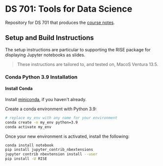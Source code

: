 # DS 701: Tools for Data Science

Repository for DS 701 that produces the [course notes](https://mcrovella.github.io/DS701-Tools-for-Data-Science).

## Setup and Build Instructions

The setup instructions are particular to supporting the RISE package for displaying Jupyter notebooks as slides.

> These instructions are tailored to, and tested on, MacoS Ventura 13.5.

### Conda Python 3.9 Installation

#### Install Conda
Install [miniconda](https://docs.conda.io/en/latest/miniconda.html), if you haven't already.

Create a conda environment with Python 3.9:

```sh
# replace my_env with any name for your environment
conda create -n my_env python=3.9
conda activate my_env
```
Once your new environment is activated, install the following:

```sh
conda install notebook
pip install jupyter_contrib_nbextensions
jupyter contrib nbextension install --user
pip install -U RISE
```

